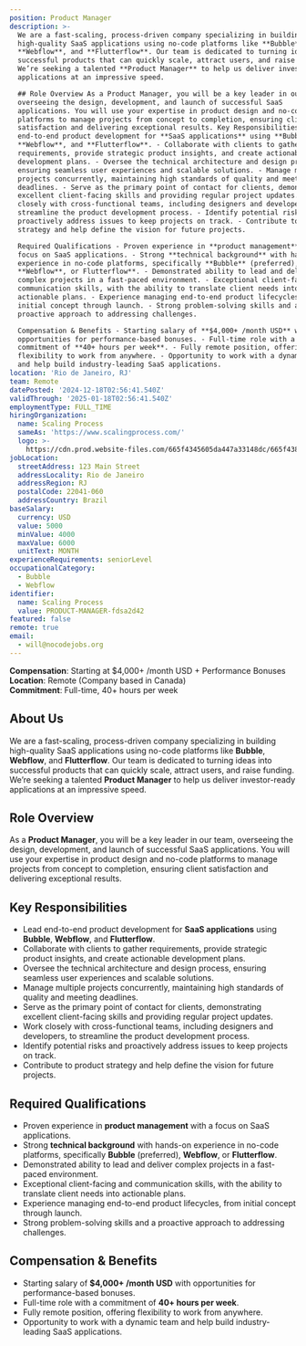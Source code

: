 ```yaml
---
position: Product Manager
description: >-
  We are a fast-scaling, process-driven company specializing in building
  high-quality SaaS applications using no-code platforms like **Bubble**,
  **Webflow**, and **Flutterflow**. Our team is dedicated to turning ideas into
  successful products that can quickly scale, attract users, and raise funding.
  We’re seeking a talented **Product Manager** to help us deliver investor-ready
  applications at an impressive speed.

  ## Role Overview As a Product Manager, you will be a key leader in our team,
  overseeing the design, development, and launch of successful SaaS
  applications. You will use your expertise in product design and no-code
  platforms to manage projects from concept to completion, ensuring client
  satisfaction and delivering exceptional results. Key Responsibilities - Lead
  end-to-end product development for **SaaS applications** using **Bubble**,
  **Webflow**, and **Flutterflow**. - Collaborate with clients to gather
  requirements, provide strategic product insights, and create actionable
  development plans. - Oversee the technical architecture and design process,
  ensuring seamless user experiences and scalable solutions. - Manage multiple
  projects concurrently, maintaining high standards of quality and meeting
  deadlines. - Serve as the primary point of contact for clients, demonstrating
  excellent client-facing skills and providing regular project updates. - Work
  closely with cross-functional teams, including designers and developers, to
  streamline the product development process. - Identify potential risks and
  proactively address issues to keep projects on track. - Contribute to product
  strategy and help define the vision for future projects.

  Required Qualifications - Proven experience in **product management** with a
  focus on SaaS applications. - Strong **technical background** with hands-on
  experience in no-code platforms, specifically **Bubble** (preferred),
  **Webflow**, or Flutterflow**. - Demonstrated ability to lead and deliver
  complex projects in a fast-paced environment. - Exceptional client-facing and
  communication skills, with the ability to translate client needs into
  actionable plans. - Experience managing end-to-end product lifecycles, from
  initial concept through launch. - Strong problem-solving skills and a
  proactive approach to addressing challenges.

  Compensation & Benefits - Starting salary of **$4,000+ /month USD** with
  opportunities for performance-based bonuses. - Full-time role with a
  commitment of **40+ hours per week**. - Fully remote position, offering
  flexibility to work from anywhere. - Opportunity to work with a dynamic team
  and help build industry-leading SaaS applications.
location: 'Rio de Janeiro, RJ'
team: Remote
datePosted: '2024-12-18T02:56:41.540Z'
validThrough: '2025-01-18T02:56:41.540Z'
employmentType: FULL_TIME
hiringOrganization:
  name: Scaling Process
  sameAs: 'https://www.scalingprocess.com/'
  logo: >-
    https://cdn.prod.website-files.com/665f4345605da447a33148dc/665f438df747518a1d9d38c3_Favicon.png
jobLocation:
  streetAddress: 123 Main Street
  addressLocality: Rio de Janeiro
  addressRegion: RJ
  postalCode: 22041-060
  addressCountry: Brazil
baseSalary:
  currency: USD
  value: 5000
  minValue: 4000
  maxValue: 6000
  unitText: MONTH
experienceRequirements: seniorLevel
occupationalCategory:
  - Bubble
  - Webflow
identifier:
  name: Scaling Process
  value: PRODUCT-MANAGER-fdsa2d42
featured: false
remote: true
email:
  - will@nocodejobs.org
---
```


**Compensation**: Starting at $4,000+ /month USD + Performance Bonuses  
**Location**: Remote (Company based in Canada)  
**Commitment**: Full-time, 40+ hours per week  

## About Us
We are a fast-scaling, process-driven company specializing in building high-quality SaaS applications using no-code platforms like **Bubble**, **Webflow**, and **Flutterflow**. Our team is dedicated to turning ideas into successful products that can quickly scale, attract users, and raise funding. We’re seeking a talented **Product Manager** to help us deliver investor-ready applications at an impressive speed.

## Role Overview
As a **Product Manager**, you will be a key leader in our team, overseeing the design, development, and launch of successful SaaS applications. You will use your expertise in product design and no-code platforms to manage projects from concept to completion, ensuring client satisfaction and delivering exceptional results.

## Key Responsibilities
- Lead end-to-end product development for **SaaS applications** using **Bubble**, **Webflow**, and **Flutterflow**.
- Collaborate with clients to gather requirements, provide strategic product insights, and create actionable development plans.
- Oversee the technical architecture and design process, ensuring seamless user experiences and scalable solutions.
- Manage multiple projects concurrently, maintaining high standards of quality and meeting deadlines.
- Serve as the primary point of contact for clients, demonstrating excellent client-facing skills and providing regular project updates.
- Work closely with cross-functional teams, including designers and developers, to streamline the product development process.
- Identify potential risks and proactively address issues to keep projects on track.
- Contribute to product strategy and help define the vision for future projects.

## Required Qualifications
- Proven experience in **product management** with a focus on SaaS applications.
- Strong **technical background** with hands-on experience in no-code platforms, specifically **Bubble** (preferred), **Webflow**, or **Flutterflow**.
- Demonstrated ability to lead and deliver complex projects in a fast-paced environment.
- Exceptional client-facing and communication skills, with the ability to translate client needs into actionable plans.
- Experience managing end-to-end product lifecycles, from initial concept through launch.
- Strong problem-solving skills and a proactive approach to addressing challenges.

## Compensation & Benefits
- Starting salary of **$4,000+ /month USD** with opportunities for performance-based bonuses.
- Full-time role with a commitment of **40+ hours per week**.
- Fully remote position, offering flexibility to work from anywhere.
- Opportunity to work with a dynamic team and help build industry-leading SaaS applications.
